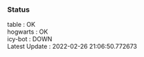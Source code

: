 ### Status


table : OK  
hogwarts : OK  
icy-bot : DOWN  
Latest Update : 2022-02-26 21:06:50.772673
